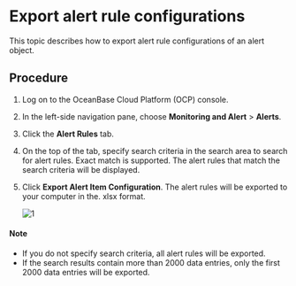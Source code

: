 # Export alert rule configurations

This topic describes how to export alert rule configurations of an alert object.

## Procedure

1. Log on to the OceanBase Cloud Platform (OCP) console.

2. In the left-side navigation pane, choose **Monitoring and Alert** > **Alerts**.

3. Click the **Alert Rules** tab.

4. On the top of the tab, specify search criteria in the search area to search for alert rules. Exact match is supported. The alert rules that match the search criteria will be displayed.

5. Click **Export Alert Item Configuration**. The alert rules will be exported to your computer in the. xlsx format.

   ![1](https://obbusiness-private.oss-cn-shanghai.aliyuncs.com/doc/img/ocp/401/%E5%AF%BC%E5%87%BA%E5%91%8A%E8%AD%A6%E8%A7%84%E5%88%99.png)

  <main id="notice" type='explain'>
    <h4>Note</h4>
    <ul>
    <li>If you do not specify search criteria, all alert rules will be exported.</li>
    <li>If the search results contain more than 2000 data entries, only the first 2000 data entries will be exported.</li>
    </ul>
  </main>
